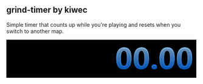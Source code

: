 ## grind-timer by kiwec

Simple timer that counts up while you're playing and resets when you switch to another map.

<img src="/.github/images/grind-timer by kiwec.png" />
